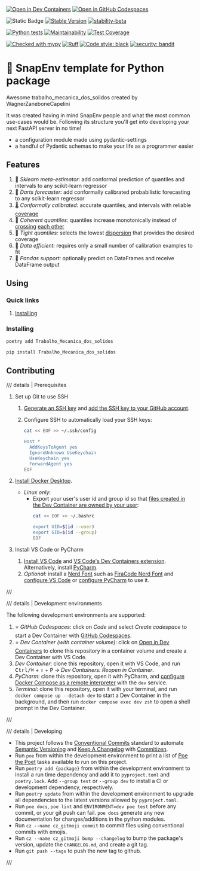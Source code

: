 [![Open in Dev Containers](https://img.shields.io/static/v1?label=Dev%20Containers&message=Open&color=blue&logo=visualstudiocode)](https://vscode.dev/redirect?url=vscode://ms-vscode-remote.remote-containers/cloneInVolume?url=https://github.com/WagnerZaneboneCapelini/Trabalho_Mecanica_dos_solidos) [![Open in GitHub Codespaces](https://img.shields.io/static/v1?label=GitHub%20Codespaces&message=Open&color=blue&logo=github)](https://github.com/WagnerZaneboneCapelini/Trabalho_Mecanica_dos_solidos)

![Static Badge](https://img.shields.io/badge/Python-33.11_%7C_3.12-blue?logo=python&logoColor=white)
[![Stable Version](https://img.shields.io/pypi/v/bootstrap-python-package?color=blue)](https://pypi.org/project/bootstrap-python-package/)
[![stability-beta](https://img.shields.io/badge/stability-beta-33bbff.svg)](https://github.com/mkenney/software-guides/blob/master/STABILITY-BADGES.md#beta)

[![Python tests](https://github.com/febus982/bootstrap-python-package/actions/workflows/python-tests.yml/badge.svg?branch=main)](https://github.com/febus982/bootstrap-python-package/actions/workflows/python-tests.yml)
[![Maintainability](https://api.codeclimate.com/v1/badges/593e78ec96ed5ebb0dd3/maintainability)](https://codeclimate.com/github/febus982/bootstrap-python-package/maintainability)
[![Test Coverage](https://api.codeclimate.com/v1/badges/593e78ec96ed5ebb0dd3/test_coverage)](https://codeclimate.com/github/febus982/bootstrap-python-package/test_coverage)

[![Checked with mypy](https://www.mypy-lang.org/static/mypy_badge.svg)](https://mypy-lang.org/)
[![Ruff](https://img.shields.io/endpoint?url=https://raw.githubusercontent.com/charliermarsh/ruff/main/assets/badge/v1.json)](https://github.com/charliermarsh/ruff)
[![Code style: black](https://img.shields.io/badge/code%20style-black-000000.svg)](https://github.com/psf/black)
[![security: bandit](https://img.shields.io/badge/security-bandit-yellow.svg)](https://github.com/PyCQA/bandit)

# 👖 SnapEnv template for Python package

Awesome trabalho_mecanica_dos_solidos created by WagnerZaneboneCapelini

It was created having in mind SnapEnv people and what the most common use-cases would be. Following its structure you'll get into developing your next FastAPI server in no time!

- a configuration module made using pydantic-settings
- a handful of Pydantic schemas to make your life as a programmer easier

## Features

1. 🍬 *Sklearn meta-estimator*: add conformal prediction of quantiles and intervals to any scikit-learn regressor
2. 🔮 *Darts forecaster:* add conformally calibrated probabilistic forecasting to any scikit-learn regressor
3. 🌡️ *Conformally calibrated:* accurate quantiles, and intervals with reliable [coverage](https://en.wikipedia.org/wiki/Coverage_probability)
4. 🚦 *Coherent quantiles:* quantiles increase monotonically instead of [crossing](https://github.com/dmlc/xgboost/issues/9848) [each other](https://github.com/microsoft/LightGBM/issues/3447)
5. 👖 *Tight quantiles:* selects the lowest [dispersion](https://en.wikipedia.org/wiki/Statistical_dispersion) that provides the desired coverage
6. 🎁 *Data efficient:* requires only a small number of calibration examples to fit
7. 🐼 *Pandas support:* optionally predict on DataFrames and receive DataFrame output

## Using

### Quick links

1. [Installing](#installing)

### Installing

```sh
poetry add Trabalho_Mecanica_dos_solidos
```

```sh
pip install Trabalho_Mecanica_dos_solidos
```

## Contributing

/// details | Prerequisites
1. Set up Git to use SSH
    1. [Generate an SSH key](https://docs.github.com/en/authentication/connecting-to-github-with-ssh/generating-a-new-ssh-key-and-adding-it-to-the-ssh-agent#generating-a-new-ssh-key) and [add the SSH key to your GitHub account](https://docs.github.com/en/authentication/connecting-to-github-with-ssh/adding-a-new-ssh-key-to-your-github-account).

    2. Configure SSH to automatically load your SSH keys:
        ```sh
        cat << EOF >> ~/.ssh/config
        
        Host *
          AddKeysToAgent yes
          IgnoreUnknown UseKeychain
          UseKeychain yes
          ForwardAgent yes
        EOF
        ```

2. [Install Docker Desktop](https://www.docker.com/get-started).
    - _Linux only_:
        - Export your user's user id and group id so that [files created in the Dev Container are owned by your user](https://github.com/moby/moby/issues/3206):
            ```sh
            cat << EOF >> ~/.bashrc
            
            export UID=$(id --user)
            export GID=$(id --group)
            EOF
            ```

3. Install VS Code or PyCharm
    1. [Install VS Code](https://code.visualstudio.com/) and [VS Code's Dev Containers extension](https://marketplace.visualstudio.com/items?itemName=ms-vscode-remote.remote-containers). Alternatively, install [PyCharm](https://www.jetbrains.com/pycharm/download/).
    2. _Optional:_ install a [Nerd Font](https://www.nerdfonts.com/font-downloads) such as [FiraCode Nerd Font](https://github.com/ryanoasis/nerd-fonts/tree/master/patched-fonts/FiraCode) and [configure VS Code](https://github.com/tonsky/FiraCode/wiki/VS-Code-Instructions) or [configure PyCharm](https://github.com/tonsky/FiraCode/wiki/Intellij-products-instructions) to use it.

///

/// details | Development environments

The following development environments are supported:

1. ⭐️ _GitHub Codespaces_: click on _Code_ and select _Create codespace_ to start a Dev Container with [GitHub Codespaces](https://github.com/features/codespaces).
1. ⭐️ _Dev Container (with container volume)_: click on [Open in Dev Containers](https://vscode.dev/redirect?url=vscode://ms-vscode-remote.remote-containers/cloneInVolume?url=https://github.com/WagnerZaneboneCapelini/snap-backend-template) to clone this repository in a container volume and create a Dev Container with VS Code.
1. _Dev Container_: clone this repository, open it with VS Code, and run <kbd>Ctrl/⌘</kbd> + <kbd>⇧</kbd> + <kbd>P</kbd> → _Dev Containers: Reopen in Container_.
1. _PyCharm_: clone this repository, open it with PyCharm, and [configure Docker Compose as a remote interpreter](https://www.jetbrains.com/help/pycharm/using-docker-compose-as-a-remote-interpreter.html#docker-compose-remote) with the `dev` service.
1. _Terminal_: clone this repository, open it with your terminal, and run `docker compose up --detach dev` to start a Dev Container in the background, and then run `docker compose exec dev zsh` to open a shell prompt in the Dev Container.

///

/// details | Developing

- This project follows the [Conventional Commits](https://www.conventionalcommits.org/) standard to automate [Semantic Versioning](https://semver.org/) and [Keep A Changelog](https://keepachangelog.com/) with [Commitizen](https://github.com/commitizen-tools/commitizen).
- Run `poe` from within the development environment to print a list of [Poe the Poet](https://github.com/nat-n/poethepoet) tasks available to run on this project.
- Run `poetry add {package}` from within the development environment to install a run time dependency and add it to `pyproject.toml` and `poetry.lock`. Add `--group test` or `--group dev` to install a CI or development dependency, respectively.
- Run `poetry update` from within the development environment to upgrade all dependencies to the latest versions allowed by `pyproject.toml`.
- Run `poe docs`, `poe lint` and `ENVIRONMENT=dev poe test` before any commit, or your git push can fail. `poe docs` generate any new documentation for changes/additions in the python modules.
- Run `cz --name cz_gitmoji commit` to commit files using conventional commits with emojis.
- Run `cz --name cz_gitmoji bump --changelog` to bump the package's version, update the `CHANGELOG.md`, and create a git tag.
- Run `git push --tags` to push the new tag to github.

///

